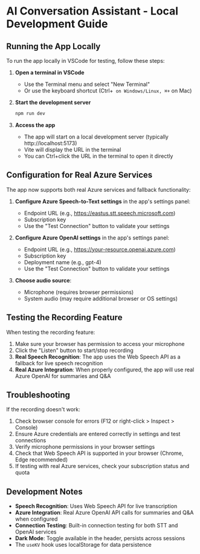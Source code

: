 # AI Conversation Assistant - Local Development Guide

## Running the App Locally

To run the app locally in VSCode for testing, follow these steps:

1. **Open a terminal in VSCode**
   - Use the Terminal menu and select "New Terminal"
   - Or use the keyboard shortcut (Ctrl+` on Windows/Linux, ⌘+` on Mac)

2. **Start the development server**
   ```bash
   npm run dev
   ```

3. **Access the app**
   - The app will start on a local development server (typically http://localhost:5173)
   - Vite will display the URL in the terminal
   - You can Ctrl+click the URL in the terminal to open it directly

## Configuration for Real Azure Services

The app now supports both real Azure services and fallback functionality:

1. **Configure Azure Speech-to-Text settings** in the app's settings panel:
   - Endpoint URL (e.g., https://eastus.stt.speech.microsoft.com)
   - Subscription key
   - Use the "Test Connection" button to validate your settings

2. **Configure Azure OpenAI settings** in the app's settings panel:
   - Endpoint URL (e.g., https://your-resource.openai.azure.com)
   - Subscription key
   - Deployment name (e.g., gpt-4)
   - Use the "Test Connection" button to validate your settings

3. **Choose audio source**:
   - Microphone (requires browser permissions)
   - System audio (may require additional browser or OS settings)

## Testing the Recording Feature

When testing the recording feature:

1. Make sure your browser has permission to access your microphone
2. Click the "Listen" button to start/stop recording
3. **Real Speech Recognition**: The app uses the Web Speech API as a fallback for live speech recognition
4. **Real Azure Integration**: When properly configured, the app will use real Azure OpenAI for summaries and Q&A

## Troubleshooting

If the recording doesn't work:

1. Check browser console for errors (F12 or right-click > Inspect > Console)
2. Ensure Azure credentials are entered correctly in settings and test connections
3. Verify microphone permissions in your browser settings
4. Check that Web Speech API is supported in your browser (Chrome, Edge recommended)
5. If testing with real Azure services, check your subscription status and quota

## Development Notes

- **Speech Recognition**: Uses Web Speech API for live transcription
- **Azure Integration**: Real Azure OpenAI API calls for summaries and Q&A when configured
- **Connection Testing**: Built-in connection testing for both STT and OpenAI services
- **Dark Mode**: Toggle available in the header, persists across sessions
- The `useKV` hook uses localStorage for data persistence

